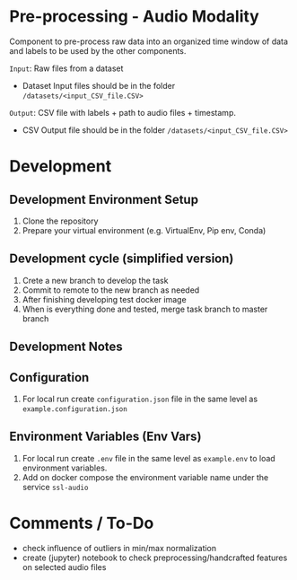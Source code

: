# Pre-processing - Audio Modality

Component to pre-process raw data into an organized time window of data and labels to be used by the other
components.

`Input`: Raw files from a dataset

- Dataset Input files should be in the folder `/datasets/<input_CSV_file.CSV>`

`Output`: CSV file with labels + path to audio files + timestamp.

- CSV Output file should be in the folder `/datasets/<input_CSV_file.CSV>`

# Development

## Development Environment Setup

1. Clone the repository
2. Prepare your virtual environment (e.g. VirtualEnv, Pip env, Conda)

## Development cycle (simplified version)

1. Crete a new branch to develop the task
2. Commit to remote to the new branch as needed
3. After finishing developing test docker image
4. When is everything done and tested, merge task branch to master branch

## Development Notes

## Configuration

1. For local run create `configuration.json` file in the same level as `example.configuration.json`

## Environment Variables (Env Vars)

1. For local run create `.env` file in the same level as `example.env` to load environment variables.
2. Add on docker compose the environment variable name under the service `ssl-audio`


# Comments / To-Do
- check influence of outliers in min/max normalization
- create (jupyter) notebook to check preprocessing/handcrafted features on selected audio files

